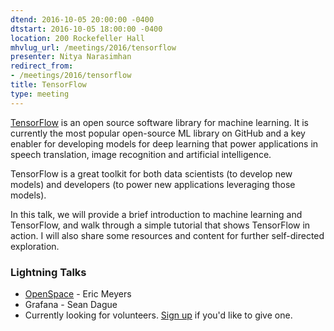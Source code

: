 ```yaml
---
dtend: 2016-10-05 20:00:00 -0400
dtstart: 2016-10-05 18:00:00 -0400
location: 200 Rockefeller Hall
mhvlug_url: /meetings/2016/tensorflow
presenter: Nitya Narasimhan
redirect_from:
- /meetings/2016/tensorflow
title: TensorFlow
type: meeting
---
```



[TensorFlow](https://www.tensorflow.org/) is an open source software library for machine learning. It is currently the most popular open-source ML library on GitHub and a key enabler for developing models for deep learning that power applications in speech translation, image recognition and artificial intelligence.

TensorFlow is a great toolkit for both data scientists (to develop new models) and developers (to power new applications leveraging those models).

In this talk, we will provide a brief introduction to machine learning and TensorFlow, and walk through a simple tutorial that shows TensorFlow in action. I will also share some resources and content for further self-directed exploration.

### Lightning Talks
- [OpenSpace](http://OpenSpaceProject.com) - Eric Meyers
- Grafana - Sean Dague
- Currently looking for volunteers. [Sign up](http://mhvlug.org/contact/Lightning-Talk) if you'd like to give one.
